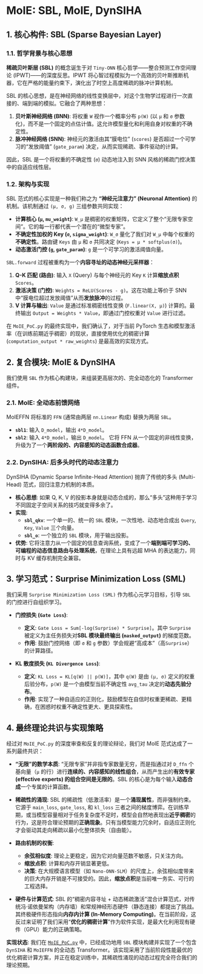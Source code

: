# MoIE: SBL, MoIE, DynSIHA

## 1. 核心构件: SBL (Sparse Bayesian Layer)

### 1.1. 哲学背景与核心思想

**稀疏贝叶斯层 (SBL)** 的概念诞生于对 `Tiny-ONN` 核心哲学——整合预测工作空间理论 (IPWT)——的深度反思。IPWT 将心智过程模拟为一个高效的贝叶斯推断机器，它在严格的能量约束下，演化出了时空上高度稀疏的脉冲计算机制。

SBL 的核心思想，是在神经网络的线性变换层中，对这个生物学过程进行一次直接的、端到端的模拟。它融合了两种思想：

1. **贝叶斯神经网络 (BNN)**: 将权重 `W` 视作一个概率分布 `p(W)` (以 `μ` 和 `σ` 参数化)，而不是一个固定的点估计值。这允许模型量化和利用自身对权重的不确定性。
2. **脉冲神经网络 (SNN)**: 神经元的激活由其“膜电位” (`scores`) 是否超过一个可学习的“发放阈值” (`gate_param`) 决定，从而实现稀疏、事件驱动的计算。

因此，SBL 是一个将权重的不确定性 (`σ`) 动态地注入到 SNN 风格的稀疏门控决策中的自适应线性层。

### 1.2. 架构与实现

SBL 范式的核心实现是一种我们称之为 **“神经元注意力” (Neuronal Attention)** 的机制。该机制通过 `(μ, σ, g)` 三组参数共同实现：

- **计算核心 (`μ`, `mu_weight`)**: `W_μ` 是稠密的权重矩阵，它定义了整个“无限专家空间”。它的每一行都代表一个潜在的“微型专家”。
- **不确定性加权的 Key (`σ`, `sigma_weight`)**: `W_σ` 量化了我们对 `W_μ` 中每个权重的**不确定性**。路由键 `Keys` 由 `μ` 和 `σ` 共同决定 (`Keys = μ * softplus(σ)`)。
- **动态激活门控 (`g`, `gate_param`)**: `g` 是一个可学习的激活阈值向量。

`SBL.forward` 过程被重构为一个**内容寻址的动态神经元采样器**：

1. **Q-K 匹配 (路由)**: 输入 `X` (Query) 与每个神经元的 Key `K` 计算**缩放点积** `Scores`。
2. **激活决策 (门控)**: `Weights = ReLU(Scores - g)`。这在功能上等价于 SNN 中“膜电位超过发放阈值”从而**发放脉冲**的过程。
3. **V 计算与输出**: `Value` 是通过标准稠密线性变换 (`F.linear(X, μ)`) 计算的。最终输出 `Output = Weights * Value`，即通过门控权重对 `Value` 进行过滤。

在 `MoIE_PoC.py` 的最终实现中，我们确认了，对于当前 PyTorch 生态和模型激活率（在训练前期近乎稠密）的现状，直接使用优化的稠密计算 (`computation_output * raw_weights`) 是最高效的实现方式。

## 2. 复合模块: MoIE & DynSIHA

我们使用 `SBL` 作为核心构建块，来组装更高层次的、完全动态化的 Transformer 组件。

### 2.1. MoIE: 全动态前馈网络

MoIEFFN 将标准的 `FFN` (通常由两层 `nn.Linear` 构成) 替换为两层 `SBL`。

- **`sbl1`**: 输入 `D_model`，输出 `4*D_model`。
- **`sbl2`**: 输入 `4*D_model`，输出 `D_model`。
它将 FFN 从一个固定的非线性变换，升级为了一个**两阶段的、内容感知的动态函数合成器**。

### 2.2. DynSIHA: 后多头时代的动态注意力

DynSIHA (Dynamic Sparse Infinite-Head Attention) 抛弃了传统的多头 (Multi-Head) 范式，回归注意力机制的本质。

- **核心思想**: 如果 Q, K, V 的投影本身就是动态合成的，那么“多头”这种用于学习不同固定子空间关系的技巧就变得多余了。
- **实现**:
  - **`sbl_qkv`**: 一个单一的、统一的 `SBL` 模块，一次性地、动态地合成出 `Query`, `Key`, `Value` 三个向量。
  - **`sbl_o`**: 一个独立的 `SBL` 模块，用于输出投影。
- **优势**: 它将注意力从一个固定的信息查询系统，变成了一个**端到端可学习的、可编程的动态信息路由与处理系统**，在理论上具有远超 MHA 的表达能力，同时与 KV 缓存机制完全兼容。

## 3. 学习范式：Surprise Minimization Loss (SML)

我们采用 `Surprise Minimization Loss (SML)` 作为核心元学习目标，引导 `SBL` 的门控进行自组织学习。

- **门控损失 (`Gate Loss`)**:
  - **定义**: `Gate Loss = Sum[-log(Surprise) * Surprise]`。其中 `Surprise` 被定义为主任务损失对**SBL 模块最终输出 (`masked_output`)** 的梯度范数。
  - **作用**: 鼓励门控网络（即 `σ` 和 `g` 参数）学会规避“高成本”（高`Surprise`）的计算路径。

- **KL 散度损失 (`KL Divergence Loss`)**:
  - **定义**: `KL Loss = KL[q(W) || p(W)]`，其中 `q(W)` 是由 `(μ, σ)` 定义的权重后验分布，`p(W)` 是一个由模型当前不确定性 `avg_tau` 决定的**动态先验分布**。
  - **作用**: 实现了一种自适应的正则化，鼓励模型在自信时权重更稀疏、更精确，在困惑时权重不确定性更大、更具探索性。

## 4. 最终理论共识与实现策略

经过对 `MoIE_PoC.py` 的深度审查和反复的理论辩论，我们对 MoIE 范式达成了一系列最终共识：

- **“无限”的数学本质**: “无限专家”并非指专家数量无穷，而是指通过对 `D_ffn` 个基向量（`μ` 的行）进行**连续的、内容感知的线性组合**，从而产生出的**有效专家 (effective experts) 的组合空间是无限的**。SBL 的核心是为每个输入**动态合成**一个专属的计算函数。

- **稀疏性的涌现**: SBL 的稀疏性（低激活率）是一个**涌现属性**，而非强制约束。它源于 `main_loss`, `gate_loss`, 和 `kl_loss` 三者之间的梯度博弈。在训练早期，或当模型容量相对于任务复杂度不足时，模型会自然地表现出**近乎稠密**的行为，这是符合理论预期的**正确现象**。只有当模型能力冗余时，自适应正则化才会驱动其走向稀疏以最小化整体损失（自由能）。

- **路由机制的权衡**:
  - **余弦相似度**: 理论上更稳定，因为它对向量范数不敏感，只关注方向。
  - **缩放点积**: 计算和内存开销显著更低。
  - **决策**: 在大规模语言模型（如 `Nano-ONN-SLM`）的尺度上，余弦相似度带来的巨大内存开销是不可接受的。因此，**缩放点积**是当前唯一务实、可行的工程选择。

- **硬件与计算范式**: SBL 的“稠密内容寻址 + 动态稀疏激活”混合计算范式，对传统冯·诺依曼架构（内存墙）和常规神经形态硬件（静态连接）都提出了挑战。其终极硬件形态指向**内存内计算 (In-Memory Computing)**。在当前阶段，这反过来证明了我们采用“**优化的稠密计算**”作为软件实现，是最大化利用现有硬件（GPU）能力的正确策略。

**实现状态**:
我们在 [`MoIE_PoC.py`](exp/MoIE_PoC.py) 中，已经成功地用 `SBL` 模块构建并实现了一个包含 `DynSIHA` 和 `MoIEFFN` 的全动态 Transformer。该实现采用了当前阶段性能最优的优化稠密计算方案，并正在稳定训练中，其稀疏性涌现的动态过程完全符合我们的理论预期。
